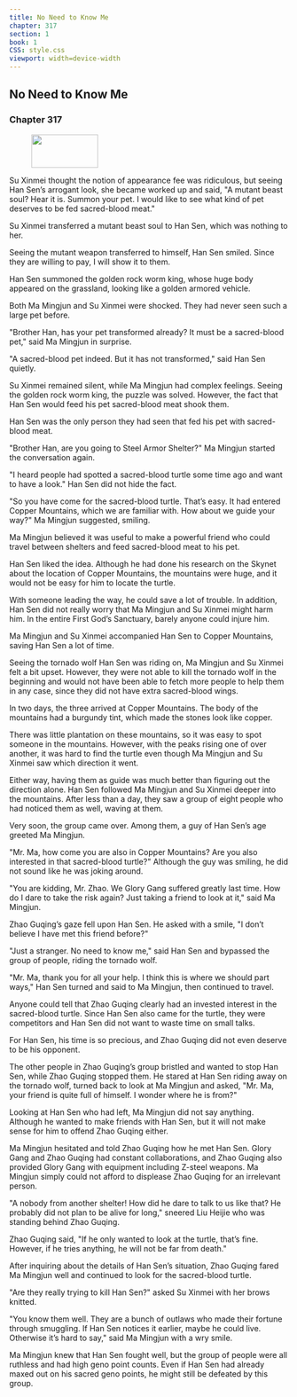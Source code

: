 ```yaml
---
title: No Need to Know Me
chapter: 317
section: 1
book: 1
CSS: style.css
viewport: width=device-width
---
```


## No Need to Know Me

### Chapter 317

<figure>
	<img src="../Images/gem.gif" alt="" id="gem" width="120" height="60" />
</figure>

Su Xinmei thought the notion of appearance fee was ridiculous, but seeing Han Sen’s arrogant look, she became worked up and said, "A mutant beast soul? Hear it is. Summon your pet. I would like to see what kind of pet deserves to be fed sacred-blood meat."

Su Xinmei transferred a mutant beast soul to Han Sen, which was nothing to her.

Seeing the mutant weapon transferred to himself, Han Sen smiled. Since they are willing to pay, I will show it to them.

Han Sen summoned the golden rock worm king, whose huge body appeared on the grassland, looking like a golden armored vehicle.

Both Ma Mingjun and Su Xinmei were shocked. They had never seen such a large pet before.

"Brother Han, has your pet transformed already? It must be a sacred-blood pet," said Ma Mingjun in surprise.

"A sacred-blood pet indeed. But it has not transformed," said Han Sen quietly.

Su Xinmei remained silent, while Ma Mingjun had complex feelings. Seeing the golden rock worm king, the puzzle was solved. However, the fact that Han Sen would feed his pet sacred-blood meat shook them.

Han Sen was the only person they had seen that fed his pet with sacred-blood meat.

"Brother Han, are you going to Steel Armor Shelter?" Ma Mingjun started the conversation again.

"I heard people had spotted a sacred-blood turtle some time ago and want to have a look." Han Sen did not hide the fact.

"So you have come for the sacred-blood turtle. That’s easy. It had entered Copper Mountains, which we are familiar with. How about we guide your way?" Ma Mingjun suggested, smiling.

Ma Mingjun believed it was useful to make a powerful friend who could travel between shelters and feed sacred-blood meat to his pet.

Han Sen liked the idea. Although he had done his research on the Skynet about the location of Copper Mountains, the mountains were huge, and it would not be easy for him to locate the turtle.

With someone leading the way, he could save a lot of trouble. In addition, Han Sen did not really worry that Ma Mingjun and Su Xinmei might harm him. In the entire First God’s Sanctuary, barely anyone could injure him.

Ma Mingjun and Su Xinmei accompanied Han Sen to Copper Mountains, saving Han Sen a lot of time.

Seeing the tornado wolf Han Sen was riding on, Ma Mingjun and Su Xinmei felt a bit upset. However, they were not able to kill the tornado wolf in the beginning and would not have been able to fetch more people to help them in any case, since they did not have extra sacred-blood wings.

In two days, the three arrived at Copper Mountains. The body of the mountains had a burgundy tint, which made the stones look like copper.

There was little plantation on these mountains, so it was easy to spot someone in the mountains. However, with the peaks rising one of over another, it was hard to find the turtle even though Ma Mingjun and Su Xinmei saw which direction it went.

Either way, having them as guide was much better than figuring out the direction alone. Han Sen followed Ma Mingjun and Su Xinmei deeper into the mountains. After less than a day, they saw a group of eight people who had noticed them as well, waving at them.

Very soon, the group came over. Among them, a guy of Han Sen’s age greeted Ma Mingjun.

"Mr. Ma, how come you are also in Copper Mountains? Are you also interested in that sacred-blood turtle?" Although the guy was smiling, he did not sound like he was joking around.

"You are kidding, Mr. Zhao. We Glory Gang suffered greatly last time. How do I dare to take the risk again? Just taking a friend to look at it," said Ma Mingjun.

Zhao Guqing’s gaze fell upon Han Sen. He asked with a smile, "I don’t believe I have met this friend before?"

"Just a stranger. No need to know me," said Han Sen and bypassed the group of people, riding the tornado wolf.

"Mr. Ma, thank you for all your help. I think this is where we should part ways," Han Sen turned and said to Ma Mingjun, then continued to travel.

Anyone could tell that Zhao Guqing clearly had an invested interest in the sacred-blood turtle. Since Han Sen also came for the turtle, they were competitors and Han Sen did not want to waste time on small talks.

For Han Sen, his time is so precious, and Zhao Guqing did not even deserve to be his opponent.

The other people in Zhao Guqing’s group bristled and wanted to stop Han Sen, while Zhao Guqing stopped them. He stared at Han Sen riding away on the tornado wolf, turned back to look at Ma Mingjun and asked, "Mr. Ma, your friend is quite full of himself. I wonder where he is from?"

Looking at Han Sen who had left, Ma Mingjun did not say anything. Although he wanted to make friends with Han Sen, but it will not make sense for him to offend Zhao Guqing either.

Ma Mingjun hesitated and told Zhao Guqing how he met Han Sen. Glory Gang and Zhao Guqing had constant collaborations, and Zhao Guqing also provided Glory Gang with equipment including Z-steel weapons. Ma Mingjun simply could not afford to displease Zhao Guqing for an irrelevant person.

"A nobody from another shelter! How did he dare to talk to us like that? He probably did not plan to be alive for long," sneered Liu Heijie who was standing behind Zhao Guqing.

Zhao Guqing said, "If he only wanted to look at the turtle, that’s fine. However, if he tries anything, he will not be far from death."

After inquiring about the details of Han Sen’s situation, Zhao Guqing fared Ma Mingjun well and continued to look for the sacred-blood turtle.

"Are they really trying to kill Han Sen?" asked Su Xinmei with her brows knitted.

"You know them well. They are a bunch of outlaws who made their fortune through smuggling. If Han Sen notices it earlier, maybe he could live. Otherwise it’s hard to say," said Ma Mingjun with a wry smile.

Ma Mingjun knew that Han Sen fought well, but the group of people were all ruthless and had high geno point counts. Even if Han Sen had already maxed out on his sacred geno points, he might still be defeated by this group.